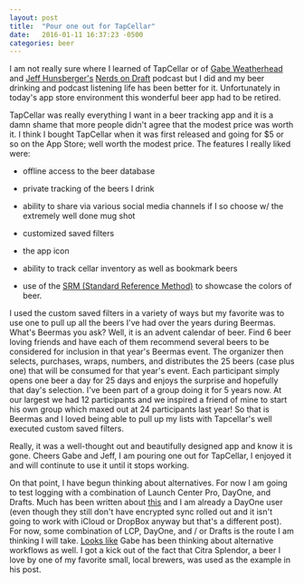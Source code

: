 ```yaml
---
layout: post
title:  "Pour one out for TapCellar"
date:   2016-01-11 16:37:23 -0500
categories: beer
---
```

I am not really sure where I learned of TapCellar or of [Gabe Weatherhead](http://www.macdrifter.com) and [Jeff Hunsberger's](http://technologynotes.net) [Nerds on Draft](http://www.nerdsondraft.com) podcast but I did and my beer drinking and podcast listening life has been better for it. Unfortunately in today's app store environment this wonderful beer app had to be retired.

TapCellar was really everything I want in a beer tracking app and it is a damn shame that more people didn't agree that the modest price was worth it. I think I bought TapCellar when it was first released and going for $5 or so on the App Store; well worth the modest price. The features I really liked were:

- offline access to the beer database

- private tracking of the beers I drink

- ability to share via various social media channels if I so choose w/ the extremely well done mug shot

- customized saved filters

- the app icon

- ability to track cellar inventory as well as bookmark beers

- use of the [SRM (Standard Reference Method)](http://brewwiki.com/index.php/Standard_Reference_Method) to showcase the colors of beer.

I used the custom saved filters in a variety of ways but my favorite was to use one to pull up all the beers I've had over the years during Beermas. What's Beermas you ask? Well, it is an advent calendar of beer. Find 6 beer loving friends and have each of them recommend several beers to be considered for inclusion in that year's Beermas event. The organizer then selects, purchases, wraps, numbers, and distributes the 25 beers (case plus one) that will be consumed for that year's event. Each participant simply opens one beer a day for 25 days and enjoys the surprise and hopefully that day's selection. I've been part of a group doing it for 5 years now. At our largest we had 12 participants and we inspired a friend of mine to start his own group which maxed out at 24 participants last year! So that is Beermas and I loved being able to pull up my lists with Tapcellar's well executed custom saved filters.

Really, it was a well-thought out and beautifully designed app and know it is gone. Cheers Gabe and Jeff, I am pouring one out for TapCellar, I enjoyed it and will continute to use it until it stops working.

On that point, I have begun thinking about alternatives. For now I am going to test logging with a combination of Launch Center Pro, DayOne, and Drafts. Much has been written about [this](https://jeffmueller.net/2014/02/28/using-markdown-tables-with-day-one-and-launch/) and I am already a DayOne user (even though they still don't have encrypted sync rolled out and it isn't going to work with iCloud or DropBox anyway but that's a different post). For now, some combination of LCP, DayOne, and / or Drafts is the route I am thinking I will take. [Looks like](http://www.macdrifter.com/2016/12/devonthink-formatted-notes.html) Gabe has been thinking about alternative workflows as well. I got a kick out of the fact that Citra Splendor, a beer I love by one of my favorite small, local brewers, was used as the example in his post.